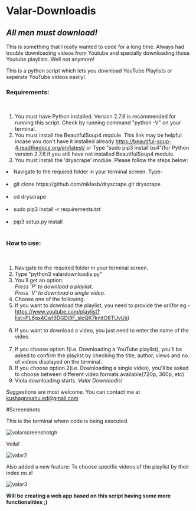 # Valar-Downloadis 

<b><i><h2>All men must download!</h2></i></b>

This is something that I really wanted to code for a long time. Always had trouble downloading videos from Youtube and specially downloading those Youtube playlists. Well not anymore!<br />

This is a python script which lets you download YouTube Playlists or seperate YouTube videos easily!.

<b><h3>Requirements:</h3></b> <br />
1. You must have Python installed. Version 2.7.6 is recommended for running this script. Check by running command "python -V" on your terminal.<br />
2. You must install the BeautifulSoup4 module. This link may be helpful incase you don't have it installed already https://beautiful-soup-4.readthedocs.org/en/latest/ or Type "sudo pip3 install bs4"(for Python version 2.7.6 if you still have not installed BeautifulSoup4 module.<br />
3. You must install the 'dryscrape' module. Please follow the steps below:
  <li>Navigate to the required folder in your terminal screen. Type- </li><br />
  <li>git clone https://github.com/niklasb/dryscrape.git dryscrape</li> <br />
  <li>cd dryscrape</li> <br />
  <li>sudo pip3 install -r requirements.txt</li> <br />
  <li>pip3 setup.py install</li> <br />

<b><h3>How to use:</h3></b> <br />
1. Navigate to the required folder in your terminal screen. <br />
2. Type "python3 valardownloadis.py" <br />
3. You'll get an option:<br /> 
<i>Press 'P' to download a playlist.</i><br />
<i>Press 'V' to download a single video.</i><br />
4. Choose one of the following.<br /><li>If you want to download the playlist, you need to provide the url(for eg - https://www.youtube.com/playlist?list=PL6gx4Cwl9DGDi9F_slcQK7knjtO8TUvUs)</li><br /><li>If you want to download a video, you just need to enter the name of the video.</li><br />
5. If you choose option 1(i.e. Downloading a YouTube playlist), you'll be asked to confirm the playlist by checking the title, author, views and no. of videos displayed on the terminal.<br />
6. If you choose option 2(i.e. Downloading a single video), you'll be asked to choose between different video formats available(720p, 360p, etc)<br />
7. Viola downloading starts. <i>Valar Downloadis!</i> <br />

Suggestions are most welcome. You can contact me at kushagrasahu.ed@gmail.com </br>

#Screenshots

This is the terminal where code is being executed.

![valarscreenshotgh](https://cloud.githubusercontent.com/assets/16977717/16316529/a08a71d4-39a4-11e6-8ae8-1ab63f8dd7ad.png)

Voila!

![valar2](https://cloud.githubusercontent.com/assets/16977717/16316678/4d9e04b2-39a5-11e6-9d37-46f63cbdc2a2.png)

Also added a new feature: To choose specific videos of the playlist by their index no.s!

![valar3](https://cloud.githubusercontent.com/assets/16977717/16336899/ccc3b794-3a2e-11e6-8337-54d3226132e8.png)

<b>Will be creating a web app based on this script having some more functionalities ;) </b>

